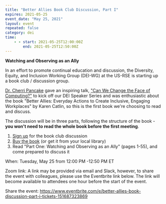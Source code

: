 ```yaml
---
title: "Better Allies Book Club Discussion, Part I"
expires: 2021-05-25
event_date: "May 25, 2021"
layout: event
repeated: false
category: dei
time:
    - - start: 2021-05-25T12:00:00Z
        end: 2021-05-25T12:50:00Z
---
```


**Watching and Observing as an Ally**

In an effort to promote continual education and discussion, the Diversity, Equity, and Inclusion Working Group (DEI-WG) at the US-RSE is starting up a book club / discussion group.

[Dr. Cherri Pancake](https://eecs.oregonstate.edu/people/pancake-cherri) gave an inspiring talk, ["Can We Change the Face of Computing?"](https://us-rse.org/events/2021/2021-03-dei-speaker-series) to kick off our DEI Speaker Series and was enthusiastic about the book "Better Allies: Everyday Actions to Create Inclusive, Engaging Workplaces" by Karen Catlin, so this is the first book we're choosing to read and discuss.

The discussion will be in three parts, following the structure of the book - **you won't need to read the whole book before the first meeting**.

1.  [Sign up](https://www.eventbrite.com/e/better-allies-book-discussion-part-i-tickets-151687323869) for the book club discussion
2.  [Buy the book](https://betterallies.com/buy/) (or get it from your local library)
3.  Read "Part One: Watching and Observing as an Ally" (pages 1-55), and come prepared to discuss it

When: Tuesday, May 25 from 12:00 PM -12:50 PM ET

Zoom link: A link may be provided via email and Slack, however, to share the event with colleagues, please use the Eventbrite link below. The link will become available to attendees one hour before the start of the event.

Share the event: <https://www.eventbrite.com/e/better-allies-book-discussion-part-i-tickets-151687323869>
